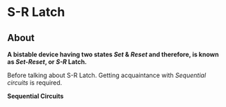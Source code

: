 # S-R Latch

## About


**A bistable device having two states *Set* & *Reset* and therefore, is known as *Set-Reset*, or *S-R* Latch.**

Before talking about S-R Latch. Getting acquaintance with *Sequential circuits* is required.


**Sequential Circuits**


